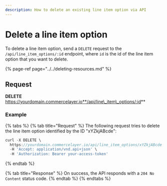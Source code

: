 ```yaml
---
description: How to delete an existing line item option via API
---
```


# Delete a line item option

To delete a line item option, send a `DELETE` request to the `/api/line_item_options/:id` endpoint, where `id` is the id of the line item option that you want to delete.

{% page-ref page="../../deleting-resources.md" %}

## Request

**DELETE** https://yourdomain.commercelayer.io**/api/line\_item\_options/:id**

### Example

{% tabs %}
{% tab title="Request" %}
The following request tries to delete the line item option identified by the ID "xYZkjABcde":

```javascript
curl -X DELETE \
  https://yourdomain.commercelayer.io/api/line_item_options/xYZkjABcde \
  -H 'Accept: application/vnd.api+json' \
  -H 'Authorization: Bearer your-access-token'
```
{% endtab %}

{% tab title="Response" %}
On success, the API responds with a `204 No Content` status code.
{% endtab %}
{% endtabs %}

